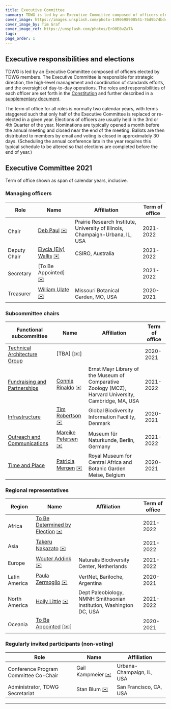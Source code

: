 ```yaml
---
title: Executive Committee
summary: TDWG is led by an Executive Committee composed of officers elected by TDWG members. The Executive Committee is responsible for strategic direction, the high-level management and coordination of standards efforts, and the oversight of day-to-day operations. This page shows the currently elected members of the Executive Committee, see the bottom of the page for previous compositions.
cover_image: https://images.unsplash.com/photo-1490698900541-76d9b74bdcac
cover_image_by: Tim Graf
cover_image_ref: https://unsplash.com/photos/ErO0E8wZaTA
tags: 
page_order: 1
---
```


## Executive responsibilities and elections

TDWG is led by an Executive Committee composed of officers elected by TDWG members. The Executive Committee is responsible for strategic direction, the high-level management and coordination of standards efforts, and the oversight of day-to-day operations. The roles and responsibilities of each officer are set forth in the [Constitution](../constitution/) and further described in a [supplementary document]({static}TDWG_Executive_Committee_RolesAndResponsibilities.pdf).

The term of office for all roles is normally two calendar years, with terms staggered such that only half of the Executive Committee is replaced or re-elected in a given year. Elections of officers are usually held in the 3rd or 4th Quarter of the year. Nominations are typically opened a month before the annual meeting and closed near the end of the meeting. Ballots are then distributed to members by email and voting is closed in approximately 30 days. (Scheduling the annual conference late in the year requires this typical schedule to be altered so that elections are completed before the end of year.) 

## Executive Committee 2021

Term of office shown as span of calendar years, inclusive.

### Managing officers

Role | Name | Affiliation | Term of office
--- | --- | --- | ---
Chair | [Deb Paul](./backgrounds/#chair_1) [✉️](mailto:dlpssf@gmail.com) | Prairie Research Institute, University of Illinois, Champaign-Urbana, IL, USA | 2021-2022
Deputy Chair | [Elycia (Ely) Wallis](./backgrounds/#deputy%20chair_1) [✉️](mailto:ely.wallis@csiro.au) | CSIRO, Australia | 2021-2022
Secretary | [To Be Appointed] [✉️](mailto:secretary@tdwg.org) |  | 2021-2022
Treasurer | [William Ulate](./backgrounds/#treasurer_1) [✉️](mailto:treasurer@tdwg.org) | Missouri Botanical Garden, MO, USA | 2020-2021

### Subcommittee chairs

Functional subcommittee | Name | Affiliation | Term of office
--- | --- | --- | ---
[Technical Architecture Group](../committees/tag/) | [TBA] [✉️] |  | 2020-2021
[Fundraising and Partnerships](../committees/fundraising/) | [Connie Rinaldo](./backgrounds/#fundraising%20and%20partnernships_1) ✉️ | Ernst Mayr Library of the Museum of Comparative Zoology (MCZ), Harvard University, Cambridge, MA, USA | 2021-2022
[Infrastructure](../committees/infrastructure/) | [Tim Robertson](./backgrounds/#infrastructure_1) [✉️](mailto:trobertson@gbif.org) | Global Biodiversity Information Facility, Denmark | 2020-2021
[Outreach and Communications](../committees/outreach/) | [Mareike Petersen](./backgrounds/#communications%20and%20outreach_1) [✉️](mailto:Mareike.Petersen@mfn.berlin) | Museum für Naturkunde, Berlin, Germany | 2021-2022
[Time and Place](../committees/tardis/) | [Patricia Mergen](./backgrounds/#time%20and%20place_1) [✉️](mailto:mergen.patricia@gmail.com) | Royal Museum for Central Africa and Botanic Garden Meise, Belgium | 2020-2021

### Regional representatives

Region | Name | Affiliation | Term of office
--- | --- | --- | ---
Africa | [To Be Determined by Election]() [✉️](mailto:) |  | 2021-2022
Asia | [Takeru Nakazato](./backgrounds/#asia%20representative_1) [✉️](mailto:) |  | 2021-2022
Europe | [Wouter Addink](./backgrounds/#europe%20representative_1) [✉️](mailto:wouter.addink@naturalis.nl) | Naturalis Biodiversity Center, Netherlands | 2021-2022
Latin America | [Paula Zermoglio](./backgrounds/#latin%20america%20representative_1) [✉️](mailto:pzermoglio@gmail.com) | VertNet, Bariloche, Argentina | 2020-2021
North America | [Holly Little](./backgrounds/#north%20america%20representative_1) [✉️](mailto:littleh@si.edu) | Dept Paleobiology, NMNH Smithsonian Institution, Washington DC, USA | 2021-2022
Oceania | [To Be Appointed](./backgrounds/#oceania%20representative_1) [✉️] | | 2020-2021

### Regularly invited participants (non-voting)

Role | Name | Affiliation
--- | --- | ---
Conference Program Committee Co-Chair | Gail Kampmeier [✉️](mailto:gkamp@illinois.edu) | Urbana-Champaign, IL, USA
Administrator, TDWG Secretariat | Stan Blum [✉️](mailto:secretariat@tdwg.org) | San Francisco, CA, USA

--- 
